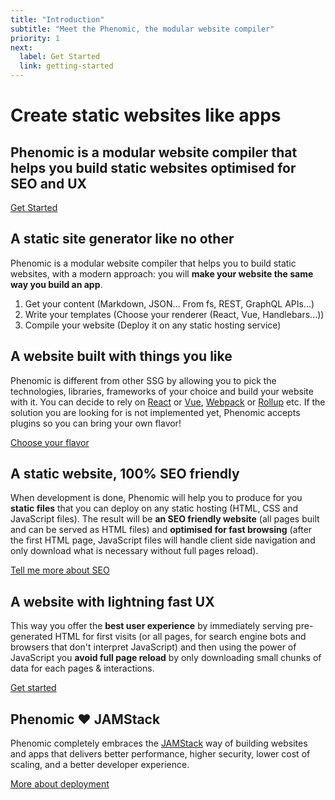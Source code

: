 ```yaml
---
title: "Introduction"
subtitle: "Meet the Phenomic, the modular website compiler"
priority: 1
next:
  label: Get Started
  link: getting-started
---
```


# Create static websites like apps

## Phenomic is a modular website compiler that helps you build static websites optimised for SEO and UX

[Get Started]()

## A static site generator like no other

Phenomic is a modular website compiler that helps you to build static websites,
with a modern approach: you will **make your website the same way you build an
app**.

1. Get your content (Markdown, JSON... From fs, REST, GraphQL APIs...)
2. Write your templates (Choose your renderer (React, Vue, Handlebars...))
3. Compile your website (Deploy it on any static hosting service)

## A website built with things you like

Phenomic is different from other SSG by allowing you to pick the technologies,
libraries, frameworks of your choice and build your website with it. You can
decide to rely on [React]() or [Vue](), [Webpack]() or [Rollup]() etc. If the
solution you are looking for is not implemented yet, Phenomic accepts plugins so
you can bring your own flavor!

[Choose your flavor]()

## A static website, 100% SEO friendly

When development is done, Phenomic will help you to produce for you **static
files** that you can deploy on any static hosting (HTML, CSS and JavaScript
files). The result will be **an SEO friendly website** (all pages built and can
be served as HTML files) and **optimised for fast browsing** (after the first
HTML page, JavaScript files will handle client side navigation and only download
what is necessary without full pages reload).

[Tell me more about SEO]()

## A website with lightning fast UX

This way you offer the **best user experience** by immediately serving
pre-generated HTML for first visits (or all pages, for search engine bots and
browsers that don't interpret JavaScript) and then using the power of JavaScript
you **avoid full page reload** by only downloading small chunks of data for each
pages & interactions.

[Get started]()

## Phenomic ♥️ JAMStack

Phenomic completely embraces the [JAMStack](https://jamstack.org) way of
building websites and apps that delivers better performance, higher security,
lower cost of scaling, and a better developer experience.

[More about deployment]()

